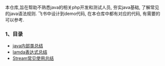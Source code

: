 本仓库,旨在帮助不熟悉java的相关php开发和测试人员, 夯实java基础, 了解常见的java语法规则.
飞书中设计到demo代码, 在本仓库中都有对应的代码, 有需要的可以参考.


### 1、目录
* <a href="https://xiaomawang.feishu.cn/docx/PV8gdTfu0oWuvTxPL65cFXFCnod" target="_blank">java内部类总结</a>
* <a href="https://xiaomawang.feishu.cn/docx/TQa1dybehoP80hxXhyecamWQn5g" target="_blank">lamda表达式总结</a>
* <a href="https://xiaomawang.feishu.cn/docx/Nzezdpulfo3ilKxwSggc8a5LnOc" target="_blank">Stream常见使用总结</a>
